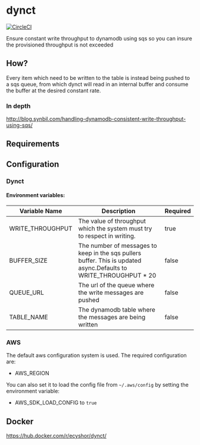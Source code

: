 # dynct
[![CircleCI](https://circleci.com/gh/ecyshor/dynct.svg?style=svg)](https://circleci.com/gh/ecyshor/dynct)

Ensure constant write throughput to dynamodb using sqs so you can insure the provisioned throughput is not exceeded

## How?
Every item which need to be written to the table is instead being pushed to a sqs queue, from which dynct will read in an internal buffer and consume the buffer at the desired constant rate.
### In depth

http://blog.synbil.com/handling-dynamodb-consistent-write-throughput-using-sqs/

## Requirements
## Configuration
### Dynct

#### Environment variables:

|Variable Name|Description|Required|
|-------------|-----------------------------|----|
|WRITE_THROUGHPUT|The value of throughput which the system must try to respect in writing.|true|
|BUFFER_SIZE|The number of messages to keep in the sqs pullers buffer. This is updated async.Defaults to WRITE_THROUGHPUT * 20|false|
|QUEUE_URL|The url of the queue where the write messages are pushed|false|
|TABLE_NAME|The dynamodb table where the messages are being written|false|

### AWS
The default aws configuration system is used. The required configuration are:
- AWS_REGION

You can also set it to load the config file from `~/.aws/config` by setting the environment variable:
- AWS_SDK_LOAD_CONFIG to `true`

## Docker
https://hub.docker.com/r/ecyshor/dynct/
